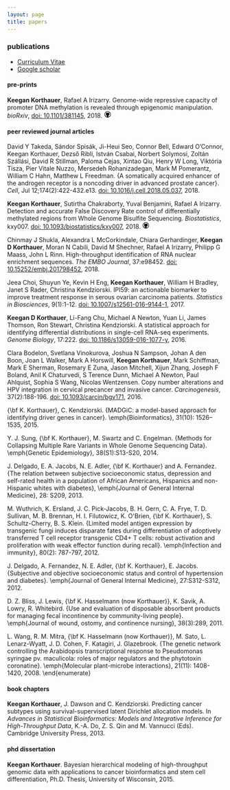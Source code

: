 ```yaml
---
layout: page
title: papers
---
```


<!-- Global site tag (gtag.js) - Google Analytics -->
<script async src="https://www.googletagmanager.com/gtag/js?id=UA-110175023-1"></script>
<script>
  window.dataLayer = window.dataLayer || [];
  function gtag(){dataLayer.push(arguments);}
  gtag('js', new Date());

  gtag('config', 'UA-110175023-1');
</script>

<script type='text/javascript' src='https://d1bxh8uas1mnw7.cloudfront.net/assets/embed.js'></script>

### publications

- [Curriculum Vitae](../cv-korthauer-academic.pdf)
- [Google scholar](https://scholar.google.com/citations?user=spd-KjUAAAAJ&hl=en)

#### pre-prints

**Keegan Korthauer**, Rafael A Irizarry. Genome-wide repressive capacity of promoter DNA methylation is revealed through epigenomic manipulation. *bioRxiv*, [doi: 10.1101/381145](https://doi.org/10.1101/381145), 2018. <a href="http://github.com/kdkorthauer/repressiveCapacity"><img src="../assets/img/github.png" title="GitHub logo"></a> 
<div data-badge-popover="right" data-badge-type="2" data-doi="https://doi.org/10.1101/381145" data-hide-no-mentions="true" class="altmetric-embed"></div>  

#### peer reviewed journal articles

David Y Takeda, Sándor Spisák, Ji-Heui Seo, Connor Bell, Edward O’Connor, Keegan Korthauer, Dezső Ribli, István Csabai, Norbert Solymosi, Zoltán Szállási, David R Stillman, Paloma Cejas, Xintao Qiu, Henry W Long, Viktória Tisza, Pier Vitale Nuzzo, Mersedeh Rohanizadegan, Mark M Pomerantz, William C Hahn, Matthew L Freedman. {A somatically acquired enhancer of the androgen receptor is a noncoding driver in advanced prostate cancer}. *Cell*, Jul 12;174(2):422-432.e13. [doi: 10.1016/j.cell.2018.05.037](https://doi.org/10.1016/j.cell.2018.05.037), 2018. 
<div data-badge-popover="right" data-badge-type="2" data-doi="https://doi.org/10.1016/j.cell.2018.05.037" data-hide-no-mentions="true" class="altmetric-embed"></div>  

**Keegan Korthauer**, Sutirtha Chakraborty, Yuval Benjamini, Rafael A Irizarry. Detection and accurate False Discovery Rate control of differentially methylated regions from Whole Genome Bisulfite Sequencing. *Biostatistics*, kxy007. [doi: 10.1093/biostatistics/kxy007](https://doi.org/10.1093/biostatistics/kxy007), 2018. <a href="http://github.com/kdkorthauer/dmrseqPaper"><img src="../assets/img/github.png" title="GitHub logo"></a> 
<div data-badge-popover="right" data-badge-type="2" data-doi="https://doi.org/10.1093/biostatistics/kxy007" data-hide-no-mentions="true" class="altmetric-embed"></div>  

Chinmay J Shukla, Alexandra L McCorkindale, Chiara Gerhardinger, **Keegan D Korthauer**, Moran N Cabili, David M Shechner, Rafael A Irizarry, Philipp G Maass, John L Rinn.
High-throughput identification of RNA nuclear enrichment sequences. *The EMBO Journal*, 37:e98452. [doi: 10.15252/embj.201798452](https://doi.org/10.15252/embj.201798452), 2018. 
<div data-badge-popover="right" data-badge-type="2" data-doi="https://doi.org/10.15252/embj.201798452" data-hide-no-mentions="true" class="altmetric-embed"></div>  

Jeea Choi, Shuyun Ye, Kevin H Eng, **Keegan Korthauer**, William H Bradley, Janet S Rader, Christina Kendziorski. IPI59: an actionable biomarker to improve treatment response in serous ovarian carcinoma patients. *Statistics in Biosciences*, 9(1):1-12. [doi: 10.1007/s12561-016-9144-1](https://doi.org/10.1007/s12561-016-9144-1), 2017. 
<div data-badge-popover="right" data-badge-type="2" data-doi="https://doi.org/10.1007/s12561-016-9144-1" class="altmetric-embed"></div> 

**Keegan D Korthauer**, Li-Fang Chu, Michael A Newton, Yuan Li, James Thomson, Ron Stewart, Christina Kendziorski. A statistical approach for identifying differential distributions in single-cell RNA-seq experiments. *Genome Biology*, 17:222. [doi: 10.1186/s13059-016-1077-y](https://doi.org/10.1186/s13059-016-1077-y), 2016. 
<div data-badge-popover="right" data-badge-type="2" data-doi="https://doi.org/10.1186/s13059-016-1077-y" class="altmetric-embed"></div> 

Clara Bodelon, Svetlana Vinokurova, Joshua N Sampson, Johan A den Boon, Joan L Walker, Mark A Horswill, **Keegan Korthauer**, Mark Schiffman, Mark E Sherman, Rosemary E Zuna, Jason Mitchell, Xijun Zhang, Joseph F Boland, Anil K Chaturvedi, S Terence Dunn, Michael A Newton, Paul Ahlquist, Sophia S Wang, Nicolas Wentzensen. Copy number alterations and HPV integration in cervical precancer and invasive cancer. *Carcinogenesis*, 37(2):188-196. [doi: 10.1093/carcin/bgv171](https://doi.org/10.1093/carcin/bgv171), 2016. 
<div data-badge-popover="right" data-badge-type="2" data-doi="https://doi.org/10.1093/carcin/bgv171" class="altmetric-embed"></div> 

{\bf K. Korthauer}, C. Kendziorski. {MADGiC: a model-based approach for identifying driver genes in cancer}. \emph{Bioinformatics}, 31(10): 1526–1535, 2015.

Y. J. Sung, {\bf K. Korthauer}, M. Swartz and C. Engelman. {Methods for Collapsing Multiple Rare Variants in Whole Genome Sequencing Data}. \emph{Genetic Epidemiology}, 38(S1):S13-S20, 2014.

J. Delgado, E. A. Jacobs, N. E. Adler, {\bf K. Korthauer} and A. Fernandez. {The relation between subjective socioeconomic status, depression and self-rated health in a population of African Americans, Hispanics and non-Hispanic whites with diabetes}, \emph{Journal of General Internal Medicine}, 28: S209, 2013.

M. Wuthrich, K. Ersland, J. C. Pick-Jacobs, B. H. Gern, C. A. Frye, T. D. Sullivan, M. B. Brennan, H. I. Filutowicz, K. O'Brien, {\bf K. Korthauer}, S. Schultz-Cherry, B. S. Klein. {Limited model antigen expression by transgenic fungi induces disparate fates during differentiation of adoptively transferred T cell receptor transgenic CD4+ T cells: robust activation and proliferation with weak effector function during recall}. \emph{Infection and immunity}, 80(2): 787-797, 2012.

J. Delgado, A. Fernandez, N. E. Adler, {\bf K. Korthauer}, E. Jacobs. {Subjective and objective socioeconomic status and control of hypertension and diabetes}. \emph{Journal of General Internal Medicine}, 27:S312-S312, 2012.

D. Z. Bliss, J. Lewis, {\bf K. Hasselmann (now Korthauer)}, K. Savik, A. Lowry, R. Whitebird. {Use and evaluation of disposable absorbent products for managing fecal incontinence by community-living people}. \emph{Journal of wound, ostomy, and continence nursing}, 38(3):289, 2011.

L. Wang, R. M. Mitra, {\bf K. Hasselmann (now Korthauer)}, M. Sato, L. Lenarz-Wyatt, J. D. Cohen, F. Katagiri, J. Glazebrook. {The genetic network controlling the Arabidopsis transcriptional response to Pseudomonas syringae pv. maculicola: roles of major regulators and the phytotoxin coronatine}. \emph{Molecular plant-microbe interactions}, 21(11): 1408-1420, 2008.
\end{enumerate}

#### book chapters

**Keegan Korthauer**, J. Dawson and C. Kendziorski. Predicting cancer subtypes using survival-supervised latent Dirichlet allocation models.  In *Advances in Statistical Bioinformatics: Models and Integrative Inference for High-Throughput Data*, K.-A. Do, Z. S. Qin and M. Vannucci (Eds). Cambridge University Press, 2013.

#### phd dissertation

**Keegan Korthauer**. Bayesian hierarchical modeling of high-throughput genomic data with applications to cancer bioinformatics and stem cell differentiation, Ph.D. Thesis, University of Wisconsin, 2015. 